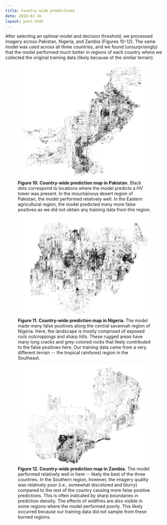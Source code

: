 ```yaml
---
title: Country-wide predictions
date: 2018-02-16
layout: post.html
---
```


After selecting an optimal model and decision threshold, we processed imagery across Pakistan, Nigeria, and Zambia (Figures 10-12). The same model was used across all three countries, and we found (unsurprisingly) that the model performed much better in regions of each country where we collected the original training data (likely because of the similar terrain).

<figure class="align-center">
  <img src="/assets/graphics/content/results_plots/ml_output_pakistan_2.png" alt="Pakistan country-wide HV tower prediction" />
  <figcaption><b>Figure 10. Country-wide prediction map in Pakistan.</b> Black dots correspond to locations where the model predicts a HV tower was present. In the mountainous desert region of Pakistan, the model performed relatively well. In the Eastern agricultural region, the model predicted many more false positives as we did not obtain any training data from this region.</figcaption>
</figure>

<figure class="align-center">
  <img src="/assets/graphics/content/results_plots/ml_output_nigeria_1.png" alt="Nigeria country-wide HV tower prediction" />
  <figcaption><b>Figure 11. Country-wide prediction map in Nigeria. </b>The model made many false positives along the central savannah region of Nigeria. Here, the landscape is mostly comprised of exposed rock outcroppings and sharp hills. These rugged areas have many long cracks and grey-colored rocks that likely contributed to the false positives here. Our training data came from a very different terrain -- the tropical rainforest region in the Southeast.</figcaption>
</figure>

<figure class="align-center">
  <img src="/assets/graphics/content/results_plots/ml_output_zambia_1.png" alt="Zambia country-wide HV tower prediction" />
  <figcaption><b>Figure 12. Country-wide prediction map in Zambia.</b> The model performed relatively well in here -- likely the best of the three countries. In the Southern region, however, the imagery quality was relatively poor (i.e., somewhat discolored and blurry) compared to the rest of the country causing more false positive predictions. This is often indicated by sharp boundaries in prediction density. The effects of wildfires are also visible in some regions where the model performed poorly. This likely occurred because our training data did not sample from these burned regions. </figcaption>
</figure>
